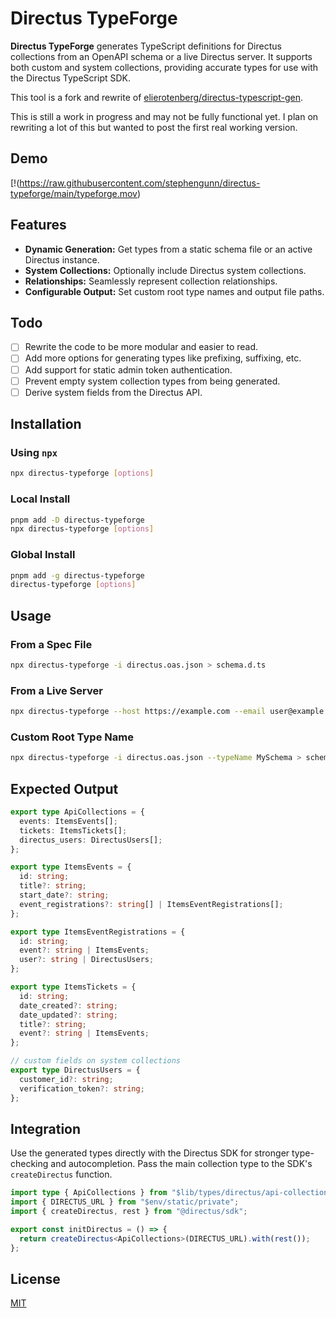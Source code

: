 # Directus TypeForge

**Directus TypeForge** generates TypeScript definitions for Directus collections from an OpenAPI schema or a live Directus server. It supports both custom and system collections, providing accurate types for use with the Directus TypeScript SDK.

This tool is a fork and rewrite of [elierotenberg/directus-typescript-gen](https://github.com/elierotenberg/directus-typescript-gen).

This is still a work in progress and may not be fully functional yet. I plan on rewriting a lot of this but wanted to post the first real working version.

## Demo

[!(https://raw.githubusercontent.com/stephengunn/directus-typeforge/main/typeforge.mov)

## Features

- **Dynamic Generation:** Get types from a static schema file or an active Directus instance.
- **System Collections:** Optionally include Directus system collections.
- **Relationships:** Seamlessly represent collection relationships.
- **Configurable Output:** Set custom root type names and output file paths.

## Todo

- [ ] Rewrite the code to be more modular and easier to read.
- [ ] Add more options for generating types like prefixing, suffixing, etc.
- [ ] Add support for static admin token authentication.
- [ ] Prevent empty system collection types from being generated.
- [ ] Derive system fields from the Directus API.

## Installation

### Using `npx`

```bash
npx directus-typeforge [options]
```

### Local Install

```bash
pnpm add -D directus-typeforge
npx directus-typeforge [options]
```

### Global Install

```bash
pnpm add -g directus-typeforge
directus-typeforge [options]
```

## Usage

### From a Spec File

```bash
npx directus-typeforge -i directus.oas.json > schema.d.ts
```

### From a Live Server

```bash
npx directus-typeforge --host https://example.com --email user@example.com --password pass123 --outFile schema.d.ts
```

### Custom Root Type Name

```bash
npx directus-typeforge -i directus.oas.json --typeName MySchema > schema.d.ts
```

## Expected Output

```typescript
export type ApiCollections = {
  events: ItemsEvents[];
  tickets: ItemsTickets[];
  directus_users: DirectusUsers[];
};

export type ItemsEvents = {
  id: string;
  title?: string;
  start_date?: string;
  event_registrations?: string[] | ItemsEventRegistrations[];
};

export type ItemsEventRegistrations = {
  id: string;
  event?: string | ItemsEvents;
  user?: string | DirectusUsers;
};

export type ItemsTickets = {
  id: string;
  date_created?: string;
  date_updated?: string;
  title?: string;
  event?: string | ItemsEvents;
};

// custom fields on system collections
export type DirectusUsers = {
  customer_id?: string;
  verification_token?: string;
};
```

## Integration

Use the generated types directly with the Directus SDK for stronger type-checking and autocompletion. Pass the main collection type to the SDK's `createDirectus` function.

```typescript
import type { ApiCollections } from "$lib/types/directus/api-collection";
import { DIRECTUS_URL } from "$env/static/private";
import { createDirectus, rest } from "@directus/sdk";

export const initDirectus = () => {
  return createDirectus<ApiCollections>(DIRECTUS_URL).with(rest());
};
```

## License

[MIT](LICENSE.md)

